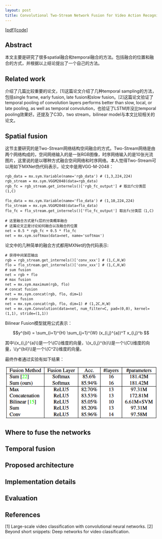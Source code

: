 ```yaml
---
layout: post
title: Convolutional Two-Stream Network Fusion for Video Action Recognition
---
```


[[pdf](https://arxiv.org/pdf/1604.06573.pdf)][[code](https://github.com/feichtenhofer/twostreamfusion)]

## Abstract

本文主要是研究了很多spatial融合和temporal融合的方法。包括融合的位置和融合的方式，并根据以上结论提出了一个自己的方法。

## Related work

介绍了几篇比较重要的论文，[1]这篇论文介绍了几种temporal sampling的方法，包括single frame, early fusion, late fusion和slow fusion。[2]这篇论文验证了temporal pooling of convolution layers performs better than slow, local, or late pooling, as well as temporal convolution，也验证了LSTM并没比temporal pooling效果好。还提及了C3D，two stream，bilinear model与本文比较相关的论文。

## Spatial fusion

这节主要研究的是Two-Stream网络结构空间融合的方式。Two-Stream网络是由两个网络构成的，空间网络输入的是一张RGB图像，时序网络输入的是10张光流图片，这里说的是以哪种方式融合空间网络和时序网络。本人觉得Two-Stream可以用如下MXNet伪代码表示，论文中是用VGG-M-2048：

```
rgb_data = mx.sym.Variable(name='rgb_data') # (1,3,224,224)
rgb_stream = mx.sym.VGGM2048(data=rgb_data) 
rgb_fc = rgb_stream.get_internels()['rgb_fc_output'] # 取出fc分类层 (1,C)

flo_data = mx.sym.Variable(name='flo_data') # (1,10,224,224)
flo_stream = mx.sym.VGGM2048(data=flo_data) 
flo_fc = flo_stream.get_internels()['flo_fc_output'] 取出fc分类层（1,C)

# 这里融合方式是fc层的分类概率融合
# 这篇论文正是讨论如何融合以及融合的位置
net = 0.5 * rgb_fc + 0.5 * flo_fc 
net = mx.sym.softmax(data=net, name='softmax')
```

论文中的几种简单的融合方式都用MXNet的伪代码表示:

```
# 获得中间某层输出
rgb = rgb_stream.get_internels()['conv_xxx'] # (1,C,H,W)
flo = flo_stream.get_internels()['conv_xxx'] # (1,C,H,W)
# sum fusion
net = rgb + flo
# max fusion
net = mx.sym.maximum(rgb, flo)
# concat fusion
net = mx.sym.concat(rgb, flo, dim=1)
# conv fusion
net = mx.sym.concat(rgb, flo, dim=1) # (1,2C,H,W)
net = mx.sym.Convolution(data=net, num_filter=C, pad=(0,0), kernel=(1,1), stride=(1,1))
```
Bilinear Fusion模型就用公式表示：

$$y^{bil} = \sum_{i=1}^{H} \sum_{j=1}^{W} (x_{i,j}^{a})^T x_{i,j}^b $$

其中\\(x_{i,j}^{a}\\)是一个\\(C\\)维度的向量，\\(x_{i,j}^{b}\\)是一个\\(C\\)维度的向量，\\(y^{bil}\\)是一个\\(C^2\\)维度的向量。

最终作者通过实验有如下结果：

<img src='../images/Convolutional-Two-Stream-Network-Fusion-for-Video-Action-Recognition/1.png' width='600'>

## Where to fuse the networks


## Temporal fusion


## Proposed architecture


## Implementation details


## Evaluation

## References

[1] Large-scale video classification with convolutional neural networks.
[2] Beyond short snippets: Deep networks for video classification.
